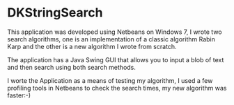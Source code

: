 # DKStringSearch

This application was developed using Netbeans on Windows 7, I wrote two search algorithms, 
one is an implementation of a classic algorithm Rabin Karp and the other is a new algorithm I wrote from scratch.

The application has a Java Swing GUI that allows you to input a blob of text and then search using both search methods.

I worte the Application as a means of testing my algorithm, I used a few profiling tools in Netbeans
to check the search times, my new algorithm was faster:-)



